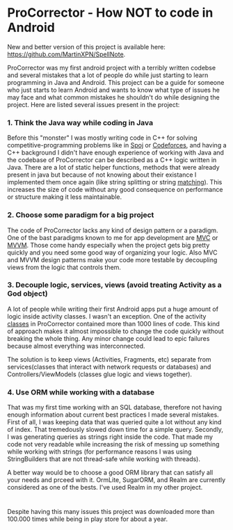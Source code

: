 # ProCorrector - How NOT to code in Android

New and better version of this project is available here: https://github.com/MartinXPN/SpellNote.

ProCorrector was my first android project with a terribly written codebse and several mistakes that a lot of people do while
just starting to learn programming in Java and Android. This project can be a guide for someone who just starts to learn 
Android and wants to know what type of issues he may face and what common mistakes he shouldn't do while designing the project.
Here are listed several issues present in the project:

### 1. Think the Java way while coding in Java
Before this "monster" I was mostly writing code in
C++ for solving competitive-programming problems like in [Spoj](http://www.spoj.com/) or [Codeforces](http://codeforces.com/), 
and having a C++ background I didn't have enough experience of working with Java and the codebase of ProCorrector can be 
described as a C++ logic written in Java. There are a lot of static helper functions, methods that were already present in java
but because of not knowing about their existance I implemented them once again (like string splitting or string 
[matching](https://github.com/MartinXPN/ProCorrector---How-NOT-to-code-in-Android/blob/master/app/src/main/java/com/ProCorrector/XPN/procorrector/Language.java#L341)).
This increases the size of code without any good consequence on performance or structure making it less maintainable.


### 2. Choose some paradigm for a big project
The code of ProCorrector lacks any kind of design pattern or a paradigm. One of the bast paradigms known to me for app 
development are [MVC](https://en.wikipedia.org/wiki/Model%E2%80%93view%E2%80%93controller) or 
[MVVM](https://en.wikipedia.org/wiki/Model%E2%80%93view%E2%80%93viewmodel). 
Those come handy especially when the project gets big pretty quickly and you need some good
way of organizing your logic. Also MVC and MVVM design patterns make your code more testable by decoupling views from 
the logic that controls them.


### 3. Decouple logic, services, views (avoid treating Activity as a God object)
A lot of people while writing their first Android apps put a huge amount of logic inside activity classes. 
I wasn't an exception. One of the activity [classes](https://github.com/MartinXPN/ProCorrector---How-NOT-to-code-in-Android/blob/master/app/src/main/java/com/ProCorrector/XPN/procorrector/EditCorrectText.java)
in ProCorrector contained more than 1000 lines of code. This kind of approach makes it almost impossible to change the code
quickly without breaking the whole thing. Any minor change could lead to epic failures because almost everything was interconnected.

The solution is to keep views (Activities, Fragments, etc) separate from services(classes that interact with network requests
or databases) and Controllers/ViewModels (classes glue logic and views together).


### 4. Use ORM while working with a database
That was my first time working with an SQL database, therefore not having enough information about current best practices
I made several mistakes. First of all, I was keeping data that was queried quite a lot without any kind of index. That 
tremedously slowed down time for a simple query. Secondly,
I was generating queries as strings right inside the code. That made my code not very readable while increasing the risk of 
messing up something while working with strings (for performance reasons I was using StringBuilders that are not thread-safe 
while working with threads).

A better way would be to choose a good ORM library that can satisfy all your needs and prceed with it. OrmLite, SugarORM, and
Realm are currently considered as one of the bests. I've used Realm in my other project.

#
Despite having this many issues this project was downloaded more than 100.000 times while being in play store for about a year.
